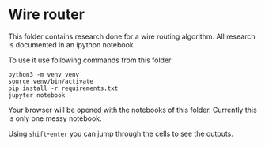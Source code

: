 # Wire router

This folder contains research done for a wire routing algorithm.
All research is documented in an ipython notebook.

To use it use following commands from this folder:

```shell
python3 -m venv venv
source venv/bin/activate
pip install -r requirements.txt
jupyter notebook
```

Your browser will be opened with the notebooks of this folder.
Currently this is only one messy notebook.

Using `shift`-`enter` you can jump through the cells to see the outputs.


